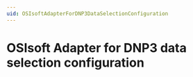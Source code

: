 ```yaml
---
uid: OSIsoftAdapterForDNP3DataSelectionConfiguration
---
```


# OSIsoft Adapter for DNP3 data selection configuration

